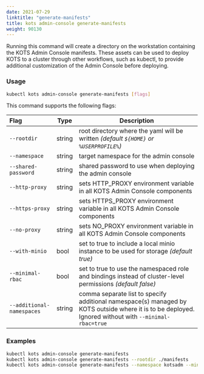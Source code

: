 ```yaml
---
date: 2021-07-29
linktitle: "generate-manifests"
title: kots admin-console generate-manifests
weight: 90130
---
```


Running this command will create a directory on the workstation containing the KOTS Admin Console manifests. These assets can be used to deploy KOTS to a cluster through other workflows, such as kubectl, to provide additional customization of the Admin Console before deploying.

### Usage
```bash
kubectl kots admin-console generate-manifests [flags]
```

This command supports the following flags:

| Flag                      | Type   | Description                                                                                                                                           |
|:--------------------------|--------|-------------------------------------------------------------------------------------------------------------------------------------------------------|
| `--rootdir`               | string | root directory where the yaml will be written _(default `${HOME}` or `%USERPROFILE%`)_                                                                |
| `--namespace`             | string | target namespace for the admin console                                                                                                                |
| `--shared-password`       | string | shared password to use when deploying the admin console                                                                                               |
| `--http-proxy`            | string | sets HTTP_PROXY environment variable in all KOTS Admin Console components                                                                             |
| `--https-proxy`           | string | sets HTTPS_PROXY environment variable in all KOTS Admin Console components                                                                            |
| `--no-proxy`              | string | sets NO_PROXY environment variable in all KOTS Admin Console components                                                                               |
| `--with-minio`            | bool   | set to true to include a local minio instance to be used for storage _(default true)_                                                                 |
| `--minimal-rbac`          | bool   | set to true to use the namespaced role and bindings instead of cluster-level permissions _(default false)_                                            |
| `--additional-namespaces` | string | comma separate list to specify additional namespace(s) managed by KOTS outside where it is to be deployed. Ignored without with `--minimal-rbac=true` |

### Examples
```bash
kubectl kots admin-console generate-manifests
kubectl kots admin-console generate-manifests --rootdir ./manifests
kubectl kots admin-console generate-manifests --namespace kotsadm --minimal-rbac=true --additional-namespaces="app1,app3"
```
